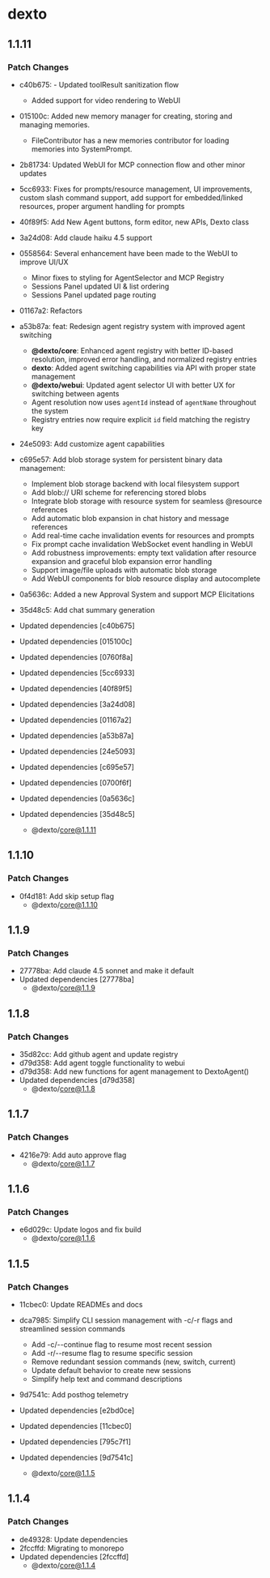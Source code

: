 # dexto

## 1.1.11

### Patch Changes

- c40b675: - Updated toolResult sanitization flow
    - Added support for video rendering to WebUI
- 015100c: Added new memory manager for creating, storing and managing memories.
    - FileContributor has a new memories contributor for loading memories into SystemPrompt.
- 2b81734: Updated WebUI for MCP connection flow and other minor updates
- 5cc6933: Fixes for prompts/resource management, UI improvements, custom slash command support, add support for embedded/linked resources, proper argument handling for prompts
- 40f89f5: Add New Agent buttons, form editor, new APIs, Dexto class
- 3a24d08: Add claude haiku 4.5 support
- 0558564: Several enhancement have been made to the WebUI to improve UI/UX
    - Minor fixes to styling for AgentSelector and MCP Registry
    - Sessions Panel updated UI & list ordering
    - Sessions Panel updated page routing
- 01167a2: Refactors
- a53b87a: feat: Redesign agent registry system with improved agent switching
    - **@dexto/core**: Enhanced agent registry with better ID-based resolution, improved error handling, and normalized registry entries
    - **dexto**: Added agent switching capabilities via API with proper state management
    - **@dexto/webui**: Updated agent selector UI with better UX for switching between agents
    - Agent resolution now uses `agentId` instead of `agentName` throughout the system
    - Registry entries now require explicit `id` field matching the registry key

- 24e5093: Add customize agent capabilities
- c695e57: Add blob storage system for persistent binary data management:
    - Implement blob storage backend with local filesystem support
    - Add blob:// URI scheme for referencing stored blobs
    - Integrate blob storage with resource system for seamless @resource references
    - Add automatic blob expansion in chat history and message references
    - Add real-time cache invalidation events for resources and prompts
    - Fix prompt cache invalidation WebSocket event handling in WebUI
    - Add robustness improvements: empty text validation after resource expansion and graceful blob expansion error handling
    - Support image/file uploads with automatic blob storage
    - Add WebUI components for blob resource display and autocomplete
- 0a5636c: Added a new Approval System and support MCP Elicitations
- 35d48c5: Add chat summary generation
- Updated dependencies [c40b675]
- Updated dependencies [015100c]
- Updated dependencies [0760f8a]
- Updated dependencies [5cc6933]
- Updated dependencies [40f89f5]
- Updated dependencies [3a24d08]
- Updated dependencies [01167a2]
- Updated dependencies [a53b87a]
- Updated dependencies [24e5093]
- Updated dependencies [c695e57]
- Updated dependencies [0700f6f]
- Updated dependencies [0a5636c]
- Updated dependencies [35d48c5]
    - @dexto/core@1.1.11

## 1.1.10

### Patch Changes

- 0f4d181: Add skip setup flag
    - @dexto/core@1.1.10

## 1.1.9

### Patch Changes

- 27778ba: Add claude 4.5 sonnet and make it default
- Updated dependencies [27778ba]
    - @dexto/core@1.1.9

## 1.1.8

### Patch Changes

- 35d82cc: Add github agent and update registry
- d79d358: Add agent toggle functionality to webui
- d79d358: Add new functions for agent management to DextoAgent()
- Updated dependencies [d79d358]
    - @dexto/core@1.1.8

## 1.1.7

### Patch Changes

- 4216e79: Add auto approve flag
    - @dexto/core@1.1.7

## 1.1.6

### Patch Changes

- e6d029c: Update logos and fix build
    - @dexto/core@1.1.6

## 1.1.5

### Patch Changes

- 11cbec0: Update READMEs and docs
- dca7985: Simplify CLI session management with -c/-r flags and streamlined session commands
    - Add -c/--continue flag to resume most recent session
    - Add -r/--resume <sessionId> flag to resume specific session
    - Remove redundant session commands (new, switch, current)
    - Update default behavior to create new sessions
    - Simplify help text and command descriptions

- 9d7541c: Add posthog telemetry
- Updated dependencies [e2bd0ce]
- Updated dependencies [11cbec0]
- Updated dependencies [795c7f1]
- Updated dependencies [9d7541c]
    - @dexto/core@1.1.5

## 1.1.4

### Patch Changes

- de49328: Update dependencies
- 2fccffd: Migrating to monorepo
- Updated dependencies [2fccffd]
    - @dexto/core@1.1.4
